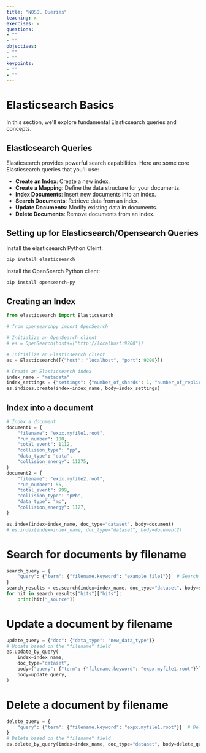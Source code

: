 ```yaml
---
title: "NOSQL Queries"
teaching: x
exercises: x
questions:
- ""
- ""
objectives:
- ""
- ""
keypoints:
- ""
- ""
---
```


# Elasticsearch Basics

In this section, we'll explore fundamental Elasticsearch queries and concepts.

## Elasticsearch Queries

Elasticsearch provides powerful search capabilities. Here are some core Elasticsearch queries that you'll use:

- **Create an Index**: Create a new index.
- **Create a Mapping**: Define the data structure for your documents.
- **Index Documents**: Insert new documents into an index.
- **Search Documents**: Retrieve data from an index.
- **Update Documents**: Modify existing data in documents.
- **Delete Documents**: Remove documents from an index.

## Setting up for Elasticsearch/Opensearch Queries

Install the elasticsearch Python Cleint:
```bash
pip install elasticsearch
```

Install the OpenSearch Python client:
```bash
pip install opensearch-py
```


## Creating an Index
```python
from elasticsearch import Elasticsearch

# from opensearchpy import OpenSearch

# Initialize an OpenSearch client
# es = OpenSearch(hosts=["http://localhost:9200"])

# Initialize an Elasticsearch client
es = Elasticsearch([{"host": "localhost", "port": 9200}])

# Create an Elasticsearch index
index_name = "metadata"
index_settings = {"settings": {"number_of_shards": 1, "number_of_replicas": 1}}
es.indices.create(index=index_name, body=index_settings)
```

## Index into a document

```python
# Index a document
document1 = {
    "filename": "expx.myfile1.root",
    "run_number": 100,
    "total_event": 1112,
    "collision_type": "pp",
    "data_type": "data",
    "collision_energy": 11275,
}
document2 = {
    "filename": "expx.myfile2.root",
    "run_number": 55,
    "total_event": 999,
    "collision_type": "pPb",
    "data_type": "mc",
    "collision_energy": 1127,
}

es.index(index=index_name, doc_type="dataset", body=document)
# es.index(index=index_name, doc_type="dataset", body=document2)
```

# Search for documents by filename
```python
search_query = {
    "query": {"term": {"filename.keyword": "example_file1"}}  # Search by filename
}
search_results = es.search(index=index_name, doc_type="dataset", body=search_query)
for hit in search_results["hits"]["hits"]:
    print(hit["_source"])
```

# Update a document by filename
```python
update_query = {"doc": {"data_type": "new_data_type"}}
# Update based on the "filename" field
es.update_by_query(
    index=index_name,
    doc_type="dataset",
    body={"query": {"term": {"filename.keyword": "expx.myfile1.root"}}},
    body=update_query,
)
```


# Delete a document by filename
```python
delete_query = {
    "query": {"term": {"filename.keyword": "expx.myfile1.root"}}  # Delete by filename
}
# Delete based on the "filename" field
es.delete_by_query(index=index_name, doc_type="dataset", body=delete_query)
```
